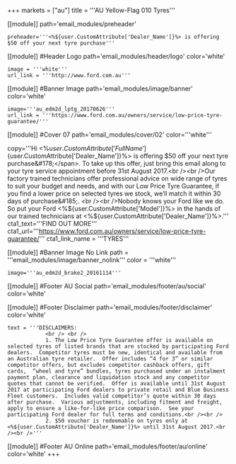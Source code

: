 +++
markets = ["au"]
title = '''AU Yellow-Flag 010 Tyres'''

[[module]]
path='email_modules/preheader'


	preheader='''<%${user.CustomAttribute['Dealer_Name']}%> is offering $50 off your next tyre purchase'''

[[module]] #Header Logo
path='email_modules/header/logo'
color='white'

	image = '''white'''
	url_link = '''http://www.ford.com.au'''
    
[[module]] #Banner Image 
path='email_modules/image/banner'
color='white'

	image='''au_edm2d_lptg_20170626'''
	url_link = '''https://www.ford.com.au/owners/service/low-price-tyre-guarantee/'''


[[module]] #Cover 07
path='email_modules/cover/02'
color='''white'''

copy='''Hi <%${user.CustomAttribute['FullName']}%><br /><br />At Ford we’re committed to offering you tyres at competitive prices, which is why we’re excited to announce that our Low Price Tyre Guarantee; we’ll match a competitor’s price on selected tyres we stock&#185;. <br /><br />To celebrate, <span style="text-decoration:underline;font-weight:bold"> <%${user.CustomAttribute['Dealer_Name']}%> is offering $50 off your next tyre purchase&#178;</span>. To take up this offer, just bring this email along to your tyre service appointment before 31st August 2017.<br /><br />Our factory trained technicians offer professional advice on wide range of tyres to suit your budget and needs, and with our Low Price Tyre Guarantee, if you find a lower price on selected tyres we stock, we’ll match it within 30 days of purchase&#185;. <br /><br />Nobody knows your Ford like we do. So put your Ford <%${user.CustomAttribute['Model']}%> in the hands of our trained technicians at <%${user.CustomAttribute['Dealer_Name']}%>.'''
	cta1_text='''FIND OUT MORE'''
	cta1_url='''https://www.ford.com.au/owners/service/low-price-tyre-guarantee/'''
	cta1_link_name = '''TYRES'''

[[module]] #Banner Image No Link
path = '''email_modules/image/banner_nolink'''
color = '''white'''

	image='''au_edm2d_brake2_20161114'''

[[module]] #Footer AU Social
path='email_modules/footer/au/social'
color='white'

[[module]] #Footer Disclaimer
path='email_modules/footer/disclaimer'
color='white'

	text = '''DISCLAIMERS: 
				<br /> <br />
				1. The Low Price Tyre Guarantee offer is available on selected tyres of listed brands that are stocked by participating Ford dealers.  Competitor tyres must be new, identical and available from an Australian tyre retailer.  Offer includes “4 for 3” or similar competitor offers, but excludes competitor cashback offers, gift cards,  “wheel and tyre” bundles, tyres purchased under an instalment payment plan, clearance and liquidation stock and any competitor quotes that cannot be verified.  Offer is available until 31st August 2017 at participating Ford dealers to private retail and Blue Business Fleet customers.  Includes valid competitor’s quote within 30 days after purchase.  Various adjustments, including fitment and freight, apply to ensure a like-for-like price comparison.  See your participating Ford dealer for full terms and conditions.<br /><br />
				2. $50 voucher is redeemable on tyres only at <%${user.CustomAttribute['Dealer_Name']}%> until 31st August 2017.<br /><br />'''


[[module]] #Footer AU Online
path='email_modules/footer/au/online'
color='white'
+++